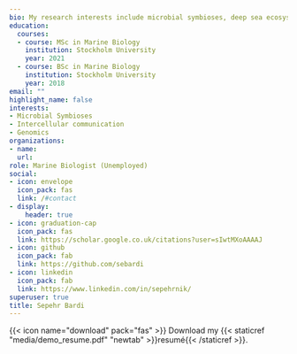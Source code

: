 ```yaml
---
bio: My research interests include microbial symbioses, deep sea ecosystems and bioinformatics.
education:
  courses:
  - course: MSc in Marine Biology
    institution: Stockholm University
    year: 2021
  - course: BSc in Marine Biology
    institution: Stockholm University
    year: 2018
email: ""
highlight_name: false
interests:
- Microbial Symbioses
- Intercellular communication
- Genomics
organizations:
- name: 
  url: 
role: Marine Biologist (Unemployed)
social:
- icon: envelope
  icon_pack: fas
  link: /#contact
- display:
    header: true
- icon: graduation-cap
  icon_pack: fas
  link: https://scholar.google.co.uk/citations?user=sIwtMXoAAAAJ
- icon: github
  icon_pack: fab
  link: https://github.com/sebardi
- icon: linkedin
  icon_pack: fab
  link: https://www.linkedin.com/in/sepehrnik/
superuser: true
title: Sepehr Bardi
---
```




{{< icon name="download" pack="fas" >}} Download my {{< staticref "media/demo_resume.pdf" "newtab" >}}resumé{{< /staticref >}}.
